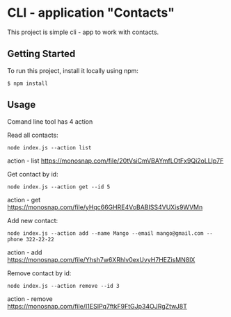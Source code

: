 # CLI - application "Contacts"

This project is simple cli - app to work with contacts.

## Getting Started

To run this project, install it locally using npm:
```
$ npm install

```

## Usage
Comand line tool has 4 action

Read all contacts: 
```
node index.js --action list
```

action - list https://monosnap.com/file/20tVsiCmVBAYmfLOtFx9Qi2oLLlp7F

Get contact by id:

```
node index.js --action get --id 5
```

action - get https://monosnap.com/file/yHqc66GHRE4VoBABISS4VUXis9WVMn

Add new contact:

```
node index.js --action add --name Mango --email mango@gmail.com --phone 322-22-22
```

action - add https://monosnap.com/file/Yhsh7w6XRhlv0exUvyH7HEZisMN8lX

Remove contact by id:

```
node index.js --action remove --id 3
```

action - remove https://monosnap.com/file/I1ESIPq7ftkF9FtGJp34OJRgZtwJ8T
